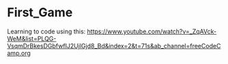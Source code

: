 # First_Game

Learning to code using this: https://www.youtube.com/watch?v=_ZqAVck-WeM&list=PLQG-VsqmDrBkesDGbfwfIJ2UjlGjd8_Bd&index=2&t=71s&ab_channel=freeCodeCamp.org
